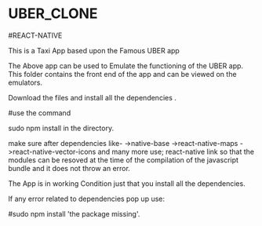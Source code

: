 # UBER_CLONE

#REACT-NATIVE

This is a Taxi App based upon the Famous UBER app

The  Above app can be used to Emulate the functioning of the UBER app.
This folder contains the front end of the app and can be viewed on the emulators.

Download the files and install all the dependencies .

#use the command 

sudo npm install in the directory.

make sure after dependencies like-
->native-base
->react-native-maps
->react-native-vector-icons
and many more use; react-native link so that the modules can be resoved at the time of the compilation of the javascript bundle and it does not throw an error.

The App is in working Condition just that you install all the dependencies.

If any error related to dependencies pop up use:

#sudo npm install 'the package missing'.

